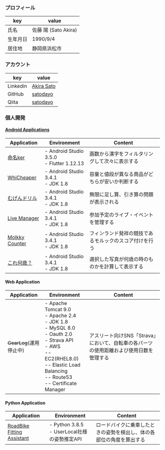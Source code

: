 ### プロフィール

| key   | value |
|------|------------------|
| 氏名   | 佐藤 陽 (Sato Akira) |
| 生年月日 | 1990/9/4         |
| 居住地  | 静岡県浜松市           |

### アカウント

| key      |value                                               |
|----------|----------------------------------------------------|
| Linkedin | [Akira Sato](https://www.linkedin.com/in/stakr94/) |
| GitHub   | [satodayo](https://github.com/satodayo)            |
| Qiita    | [satodayo](https://qiita.com/satodayo)             |

### 個人開発

#### [Android Applications](https://play.google.com/store/apps/developer?id=Satoda)

| Application                                                                                       | Environment                              | Content                     |
|---------------------------------------------------------------------------------------------------|------------------------------------------|-----------------------------|
| [命名ker](https://play.google.com/store/apps/details?id=name.todayo.childnaming&hl=ja)              | - Android Studio 3.5.0<br/>- Flutter 1.12.13 | 画数から漢字をフィルタリングして次々に表示する     |
| [WhiCheaper](https://play.google.com/store/apps/details?id=jp.satoda.whicheaper&hl=jp)            | - Android Studio 3.4.1<br/>- JDK 1.8         | 容量と値段が異なる商品がどちらが安いか判断する     |
| [むげんドリル](https://play.google.com/store/apps/details?id=com.satodayo.calc&hl=jp)                   | - Android Studio 3.4.1<br/>- JDK 1.8         | 無限に足し算、引き算の問題が表示される         |
| [Live Manager](https://play.google.com/store/apps/details?id=com.satodayo.ticketmanagement&hl=jp) | - Android Studio 3.4.1<br/>- JDK 1.8         | 参加予定のライブ・イベントを管理する          |
| [Molkky Counter](https://play.google.com/store/apps/details?id=com.satodayo.molkkycounter&hl=ja)  | - Android Studio 3.4.1<br/>- JDK 1.8         | フィンランド発祥の競技であるモルックのスコア付けを行う |
| [これ何歳？](https://play.google.com/store/apps/details?id=com.satodayo.howoldareyou&hl=ja)            | - Android Studio 3.4.1<br/>- JDK 1.8         | 選択した写真が何歳の時のものかを計算して表示する    |

#### Web Application

| Application                                             | Environment                                                                                                                                                                             | Content                                          |
|---------------------------------------------------------|-----------------------------------------------------------------------------------------------------------------------------------------------------------------------------------------|--------------------------------------------------|
| ~~GearLog~~(運用停止中) | - Apache Tomcat 9.0<br/>- Apache 2.4<br/>- JDK 1.8<br/>- MySQL 8.0<br/>- Oauth 2.0<br/>- Strava API<br/>- AWS<br/>-- EC2(RHEL8.0)<br/>-- Elastic Load Balancing<br/>-- Route53<br/>-- Certificate Manager | アスリート向けSNS「Strava」において、⾃転⾞の各パーツの使⽤距離および使用⽇数を管理する |

#### Python Application

| Application                                                                        | Environment                         | Content                            |
|------------------------------------------------------------------------------------|-------------------------------------|------------------------------------|
| [RoadBike Fitting Assistant](https://github.com/satodayo/RoadBikeFittingAssistant) | - Python 3.8.5<br/>- UserLocal社様の姿勢推定API | ロードバイクに乗車したときの姿勢を検出し、体の各部位の角度を算出する |
